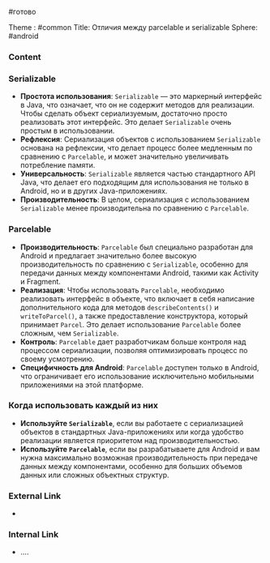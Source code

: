 #готово 

Theme : #common
Title: Отличия между parcelable и serializable
Sphere: #android 

### Content

### Serializable

- **Простота использования**: `Serializable` — это маркерный интерфейс в Java, что означает, что он не содержит методов для реализации. Чтобы сделать объект сериализуемым, достаточно просто реализовать этот интерфейс. Это делает `Serializable` очень простым в использовании.
- **Рефлексия**: Сериализация объектов с использованием `Serializable` основана на рефлексии, что делает процесс более медленным по сравнению с `Parcelable`, и может значительно увеличивать потребление памяти.
- **Универсальность**: `Serializable` является частью стандартного API Java, что делает его подходящим для использования не только в Android, но и в других Java-приложениях.
- **Производительность**: В целом, сериализация с использованием `Serializable` менее производительна по сравнению с `Parcelable`.

### Parcelable

- **Производительность**: `Parcelable` был специально разработан для Android и предлагает значительно более высокую производительность по сравнению с `Serializable`, особенно для передачи данных между компонентами Android, такими как Activity и Fragment.
- **Реализация**: Чтобы использовать `Parcelable`, необходимо реализовать интерфейс в объекте, что включает в себя написание дополнительного кода для методов `describeContents()` и `writeToParcel()`, а также предоставление конструктора, который принимает `Parcel`. Это делает использование `Parcelable` более сложным, чем `Serializable`.
- **Контроль**: `Parcelable` дает разработчикам больше контроля над процессом сериализации, позволяя оптимизировать процесс по своему усмотрению.
- **Специфичность для Android**: `Parcelable` доступен только в Android, что ограничивает его использование исключительно мобильными приложениями на этой платформе.

### Когда использовать каждый из них

- **Используйте `Serializable`**, если вы работаете с сериализацией объектов в стандартных Java-приложениях или когда удобство реализации является приоритетом над производительностью.
- **Используйте `Parcelable`**, если вы разрабатываете для Android и вам нужна максимально возможная производительность при передаче данных между компонентами, особенно для больших объемов данных или сложных объектных структур.

### External Link

- 

### Internal Link

- ....